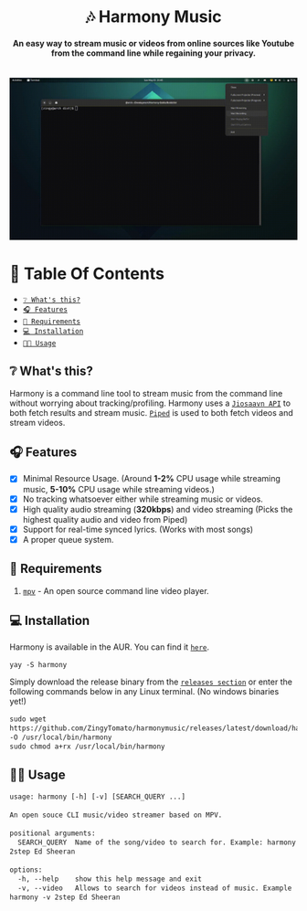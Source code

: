 <div align="center">
<h1>🎶 Harmony Music</h1>
<h4>An easy way to stream music or videos from online sources like Youtube from the command line while regaining your privacy.</h4>
</div>

<div align="center" width="60%" height="auto">
  <br>
    <img src="showcase/2022-05-15 21-45-16.gif">
</div>

# 📖 Table Of Contents

* [`❔ What's this?`](#-whats-this)
* [`🎧 Features`](#-features)
* [`📜 Requirements`](#-requirements)
* [`💻 Installation`](#-installation)
* [`👨‍🔧 Usage`](#-usage)

## ❔ What's this?

Harmony is a command line tool to stream music from the command line without worrying about tracking/profiling. Harmony uses a [`Jiosaavn API`](https://github.com/sumitkolhe/jiosaavn-api) to both fetch results and stream music. [`Piped`](https://github.com/TeamPiped/Piped) is used to both fetch videos and stream videos.
 
## 🎧 Features

- [x] Minimal Resource Usage. (Around **1-2%** CPU usage while streaming music, **5-10%** CPU usage while streaming videos.)
- [x] No tracking whatsoever either while streaming music or videos.
- [x] High quality audio streaming (**320kbps**) and video streaming (Picks the highest quality audio and video from Piped)
- [x] Support for real-time synced lyrics. (Works with most songs)
- [x] A proper queue system. 

## 📜 Requirements

1. [`mpv`](https://mpv.io) - An open source command line video player.

## 💻 Installation

Harmony is available in the AUR. You can find it [`here`](https://aur.archlinux.org/packages/harmony).

```
yay -S harmony
```

Simply download the release binary from the [`releases section`](https://github.com/ZingyTomato/harmonymusic/releases) or enter the following commands below in any Linux terminal. (No windows binaries yet!)

```
sudo wget https://github.com/ZingyTomato/harmonymusic/releases/latest/download/harmony -O /usr/local/bin/harmony
sudo chmod a+rx /usr/local/bin/harmony
```

## 👨‍🔧 Usage

```
usage: harmony [-h] [-v] [SEARCH_QUERY ...]

An open souce CLI music/video streamer based on MPV.

positional arguments:
  SEARCH_QUERY  Name of the song/video to search for. Example: harmony 2step Ed Sheeran

options:
  -h, --help    show this help message and exit
  -v, --video   Allows to search for videos instead of music. Example harmony -v 2step Ed Sheeran
```

